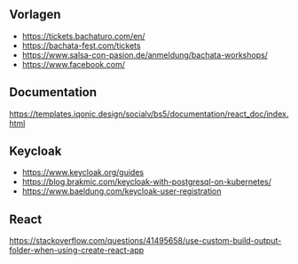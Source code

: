 Vorlagen
--------
- https://tickets.bachaturo.com/en/
- https://bachata-fest.com/tickets
- https://www.salsa-con-pasion.de/anmeldung/bachata-workshops/
- https://www.facebook.com/

Documentation
-------------
https://templates.iqonic.design/socialv/bs5/documentation/react_doc/index.html

Keycloak
--------
- https://www.keycloak.org/guides
- https://blog.brakmic.com/keycloak-with-postgresql-on-kubernetes/
- https://www.baeldung.com/keycloak-user-registration

React
-----
https://stackoverflow.com/questions/41495658/use-custom-build-output-folder-when-using-create-react-app